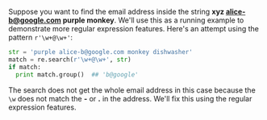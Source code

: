 Suppose you want to find the email address inside the string **xyz alice-b@google.com purple monkey**. We'll use this as a running example to demonstrate more regular expression features. Here's an attempt using the pattern `r'\w+@\w+'`:
    
```python    
str = 'purple alice-b@google.com monkey dishwasher'
match = re.search(r'\w+@\w+', str)
if match:
  print match.group()  ## 'b@google'
```

The search does not get the whole email address in this case because the `\w` does not match the **-** or **.** in the address. We'll fix this using the regular expression features.
